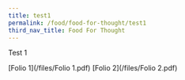 ```yaml
---
title: test1
permalink: /food/food-for-thought/test1
third_nav_title: Food For Thought
---
```

Test 1

[Folio 1](/files/Folio 1.pdf)
[Folio 2](/files/Folio 2.pdf)
